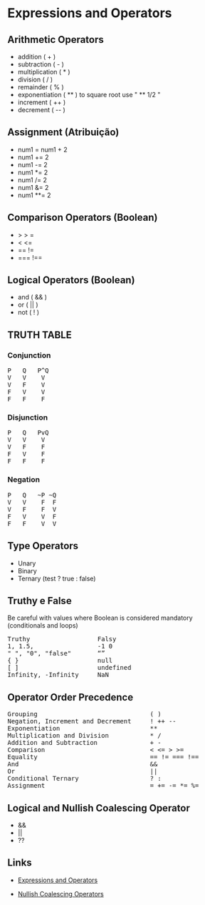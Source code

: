 # Expressions and Operators

## Arithmetic Operators

- addition ( + )
- subtraction ( - )
- multiplication ( \* )
- division ( / )
- remainder ( % )
- exponentiation ( ** ) to square root use " ** 1/2 "
- increment ( ++ )
- decrement ( -- )

## Assignment (Atribuição)

- num1 = num1 + 2
- num1 += 2
- num1 -= 2
- num1 \*= 2
- num1 /= 2
- num1 &= 2
- num1 \*\*= 2

## Comparison Operators (Boolean)

- \> > =
- < <=
- == !=
- === !==

## Logical Operators (Boolean)

- and ( && )
- or ( || )
- not ( ! )

## TRUTH TABLE

### Conjunction

<pre>
P   Q   P^Q
V   V    V
V   F    V
F   V    V
F   F    F
</pre>

### Disjunction

<pre>
P   Q   PvQ
V   V    V
V   F    F
F   V    F
F   F    F
</pre>

### Negation

<pre>
P   Q   ~P ~Q
V   V    F  F
V   F    F  V
F   V    V  F
F   F    V  V
</pre>

## Type Operators

- Unary
- Binary
- Ternary (test ? true : false)

## Truthy e False

Be careful with values where Boolean is considered mandatory (conditionals and loops)

<pre>
Truthy                  Falsy
1, 1.5,                 -1 0
" ", "0", "false"       “”
{ }                     null
[ ]                     undefined
Infinity, -Infinity     NaN
</pre>

## Operator Order Precedence

<pre>
Grouping                              ( )
Negation, Increment and Decrement     ! ++ --
Exponentiation                        **
Multiplication and Division           * /
Addition and Subtraction              + -
Comparison                            < <= > >=
Equality                              == != === !==
And                                   &&
Or                                    ||
Conditional Ternary                   ? :
Assignment                            = += -= *= %=
</pre>

## Logical and Nullish Coalescing Operator

- &&
- ||
- ??

## Links

- [Expressions and Operators](https://developer.mozilla.org/pt-BR/docs/Web/JavaScript/Guide/Expressions_and_Operators)

- [Nullish Coalescing Operators](https://developer.mozilla.org/en-US/docs/Web/JavaScript/Reference/Operators/Nullish_coalescing)
